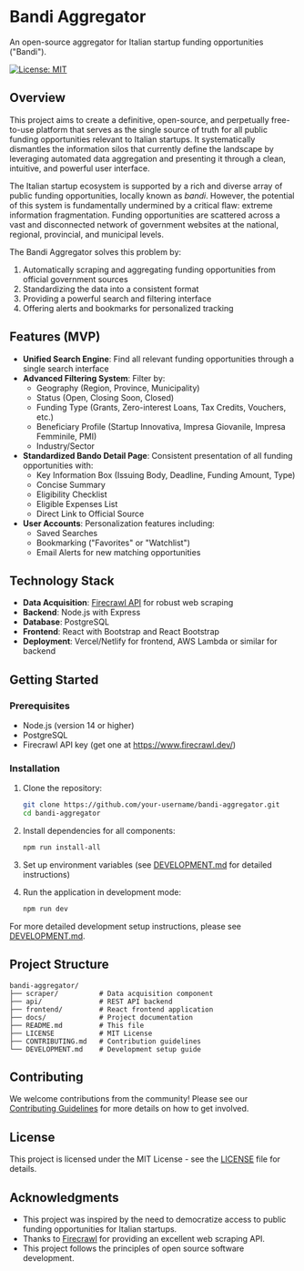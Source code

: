 # Bandi Aggregator

An open-source aggregator for Italian startup funding opportunities ("Bandi").

[![License: MIT](https://img.shields.io/badge/License-MIT-yellow.svg)](https://opensource.org/licenses/MIT)

## Overview

This project aims to create a definitive, open-source, and perpetually free-to-use platform that serves as the single source of truth for all public funding opportunities relevant to Italian startups. It systematically dismantles the information silos that currently define the landscape by leveraging automated data aggregation and presenting it through a clean, intuitive, and powerful user interface.

The Italian startup ecosystem is supported by a rich and diverse array of public funding opportunities, locally known as *bandi*. However, the potential of this system is fundamentally undermined by a critical flaw: extreme information fragmentation. Funding opportunities are scattered across a vast and disconnected network of government websites at the national, regional, provincial, and municipal levels.

The Bandi Aggregator solves this problem by:

1. Automatically scraping and aggregating funding opportunities from official government sources
2. Standardizing the data into a consistent format
3. Providing a powerful search and filtering interface
4. Offering alerts and bookmarks for personalized tracking

## Features (MVP)

- **Unified Search Engine**: Find all relevant funding opportunities through a single search interface
- **Advanced Filtering System**: Filter by:
  - Geography (Region, Province, Municipality)
  - Status (Open, Closing Soon, Closed)
  - Funding Type (Grants, Zero-interest Loans, Tax Credits, Vouchers, etc.)
  - Beneficiary Profile (Startup Innovativa, Impresa Giovanile, Impresa Femminile, PMI)
  - Industry/Sector
- **Standardized Bando Detail Page**: Consistent presentation of all funding opportunities with:
  - Key Information Box (Issuing Body, Deadline, Funding Amount, Type)
  - Concise Summary
  - Eligibility Checklist
  - Eligible Expenses List
  - Direct Link to Official Source
- **User Accounts**: Personalization features including:
  - Saved Searches
  - Bookmarking ("Favorites" or "Watchlist")
  - Email Alerts for new matching opportunities

## Technology Stack

- **Data Acquisition**: [Firecrawl API](https://www.firecrawl.dev/) for robust web scraping
- **Backend**: Node.js with Express
- **Database**: PostgreSQL
- **Frontend**: React with Bootstrap and React Bootstrap
- **Deployment**: Vercel/Netlify for frontend, AWS Lambda or similar for backend

## Getting Started

### Prerequisites

- Node.js (version 14 or higher)
- PostgreSQL
- Firecrawl API key (get one at https://www.firecrawl.dev/)

### Installation

1. Clone the repository:
   ```bash
   git clone https://github.com/your-username/bandi-aggregator.git
   cd bandi-aggregator
   ```

2. Install dependencies for all components:
   ```bash
   npm run install-all
   ```

3. Set up environment variables (see [DEVELOPMENT.md](DEVELOPMENT.md) for detailed instructions)

4. Run the application in development mode:
   ```bash
   npm run dev
   ```

For more detailed development setup instructions, please see [DEVELOPMENT.md](DEVELOPMENT.md).

## Project Structure

```
bandi-aggregator/
├── scraper/          # Data acquisition component
├── api/              # REST API backend
├── frontend/         # React frontend application
├── docs/             # Project documentation
├── README.md         # This file
├── LICENSE           # MIT License
├── CONTRIBUTING.md   # Contribution guidelines
└── DEVELOPMENT.md    # Development setup guide
```

## Contributing

We welcome contributions from the community! Please see our [Contributing Guidelines](CONTRIBUTING.md) for more details on how to get involved.

## License

This project is licensed under the MIT License - see the [LICENSE](LICENSE) file for details.

## Acknowledgments

- This project was inspired by the need to democratize access to public funding opportunities for Italian startups.
- Thanks to [Firecrawl](https://www.firecrawl.dev/) for providing an excellent web scraping API.
- This project follows the principles of open source software development.